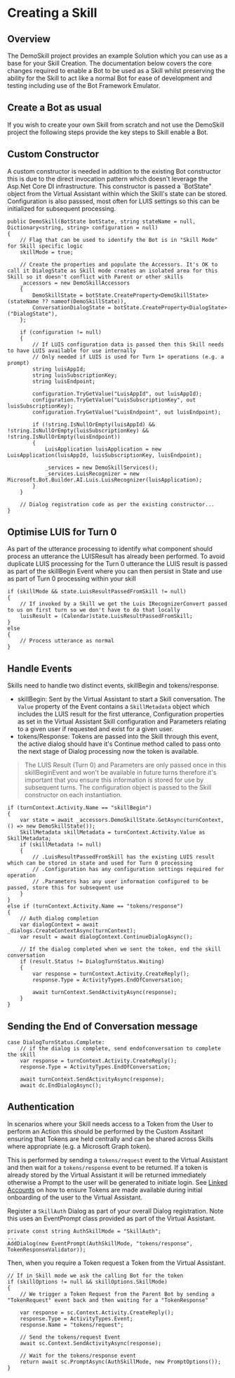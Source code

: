 # Creating a Skill

## Overview

The DemoSkill project provides an example Solution which you can use as a base for your Skill Creation. The documentation below covers the core changes required to enable a Bot to be used as a Skill whilst preserving the ability for the Skill to act like a normal Bot for ease of development and testing including use of the Bot Framework Emulator.

## Create a Bot as usual

If you wish to create your own Skill from scratch and not use the DemoSkill project the following steps provide the key steps to Skill enable a Bot.

## Custom Constructor

A custom constructor is needed in addition to the existing Bot constructor this is due to the direct invocation pattern which doesn't leverage the Asp.Net Core DI infrastructure. This constructor is passed a `BotState" object from the Virtual Assistant within which the Skill's state can be stored. Configuration is also passsed, most often for LUIS settings so this can be initialized for subsequent processing.

```
public DemoSkill(BotState botState, string stateName = null, Dictionary<string, string> configuration = null)
{
    // Flag that can be used to identify the Bot is in "Skill Mode" for Skill specific logic
    skillMode = true;

    // Create the properties and populate the Accessors. It's OK to call it DialogState as Skill mode creates an isolated area for this Skill so it doesn't conflict with Parent or other skills
    _accessors = new DemoSkillAccessors
    {
        DemoSkillState = botState.CreateProperty<DemoSkillState>(stateName ?? nameof(DemoSkillState)),
        ConversationDialogState = botState.CreateProperty<DialogState>("DialogState"),
    };

    if (configuration != null)
    {
        // If LUIS configuration data is passed then this Skill needs to have LUIS available for use internally
        // Only needed if LUIS is used for Turn 1+ operations (e.g. a prompt)
        string luisAppId;
        string luisSubscriptionKey;
        string luisEndpoint;

        configuration.TryGetValue("LuisAppId", out luisAppId);
        configuration.TryGetValue("LuisSubscriptionKey", out luisSubscriptionKey);
        configuration.TryGetValue("LuisEndpoint", out luisEndpoint);

        if (!string.IsNullOrEmpty(luisAppId) && !string.IsNullOrEmpty(luisSubscriptionKey) && !string.IsNullOrEmpty(luisEndpoint))
        {
            LuisApplication luisApplication = new LuisApplication(luisAppId, luisSubscriptionKey, luisEndpoint);

            _services = new DemoSkillServices();
            _services.LuisRecognizer = new Microsoft.Bot.Builder.AI.Luis.LuisRecognizer(luisApplication);
        }
    }

    // Dialog registration code as per the existing constructor...
}
```

## Optimise LUIS for Turn 0

As part of the utterance processing to identify what component should process an utterance the LUISResult has already been performed. To avoid duplicate LUIS processing for the Turn 0 utterance the LUIS result is passed as part of the skillBegin Event where you can then persist in State and use as part of Turn 0 processing within your skill

```
if (skillMode && state.LuisResultPassedFromSkill != null)
{
    // If invoked by a Skill we get the Luis IRecognizerConvert passed to us on first turn so we don't have to do that locally
    luisResult = (Calendar)state.LuisResultPassedFromSkill;
}
else
{
    // Process utterance as normal
}
```

## Handle Events

Skills need to handle two distinct events, skillBegin and tokens/response. 
- skillBegin: Sent by the Virtual Assistant to start a Skill conversation. The `Value` property of the Event contains a `SkillMetadata` object which includes the LUIS result for the first utterance, Configuration properties as set in the Virtual Assistant Skill configuration and Parameters relating to a given user if requested and exist for a given user.
- tokens/Response: Tokens are passed into the Skill through this event, the active dialog should have it's Continue method called to pass onto the next stage of Dialog processing now the token is available.

> The LUIS Result (Turn 0) and Parameters are only passed once in this skillBeginEvent and won't be available in future turns therefore it's important that you ensure this information is stored for use by subsequent turns. The configuration object is passed to the Skill constructor on each instantiation.

```
if (turnContext.Activity.Name == "skillBegin")
{
    var state = await _accessors.DemoSkillState.GetAsync(turnContext, () => new DemoSkillState());
    SkillMetadata skillMetadata = turnContext.Activity.Value as SkillMetadata;
    if (skillMetadata != null)
    {
        // .LuisResultPassedFromSkill has the existing LUIS result which can be stored in state and used for Turn 0 processing
        // .Configuration has any configuration settings required for operation
        // .Parameters has any user information configured to be passed, store this for subsequent use
    }
}
else if (turnContext.Activity.Name == "tokens/response")
{
    // Auth dialog completion
    var dialogContext = await _dialogs.CreateContextAsync(turnContext);
    var result = await dialogContext.ContinueDialogAsync();

    // If the dialog completed when we sent the token, end the skill conversation
    if (result.Status != DialogTurnStatus.Waiting)
    {
        var response = turnContext.Activity.CreateReply();
        response.Type = ActivityTypes.EndOfConversation;

        await turnContext.SendActivityAsync(response);
    }
}
```

## Sending the End of Conversation message

```
case DialogTurnStatus.Complete:
    // if the dialog is complete, send endofconversation to complete the skill
    var response = turnContext.Activity.CreateReply();
    response.Type = ActivityTypes.EndOfConversation;

    await turnContext.SendActivityAsync(response);
    await dc.EndDialogAsync();
```

## Authentication

In scenarios where your Skill needs access to a Token from the User to perform an Action this should be performed by the Custom Assitant ensuring that Tokens are held centrally and can be shared across Skills where appropriate (e.g. a Microsoft Graph token).

This is performed by sending a `tokens/request` event to the Virtual Assistant and then wait for a `tokens/response` event to be returned. If a token is already stored by the Virtual Assistant it will be returned immediately otherwise a Prompt to the user will be generated to initiate login. See [Linked Accounts](./virtualassistant-linkedaccounts.md) on how to ensure Tokens are made available during initial onboarding of the user to the Virtual Assistant. 

Register a `SkillAuth` Dialog as part of your overall Dialog registration. Note this uses an EventPrompt class provided as part of the Virtual Assistant.
```
private const string AuthSkillMode = "SkillAuth";
...
AddDialog(new EventPrompt(AuthSkillMode, "tokens/response", TokenResponseValidator));
```

Then, when you require a Token request a Token from the Virtual Assistant. 

```
// If in Skill mode we ask the calling Bot for the token
if (skillOptions != null && skillOptions.SkillMode)
{
    // We trigger a Token Request from the Parent Bot by sending a "TokenRequest" event back and then waiting for a "TokenResponse"

    var response = sc.Context.Activity.CreateReply();
    response.Type = ActivityTypes.Event;
    response.Name = "tokens/request";

    // Send the tokens/request Event
    await sc.Context.SendActivityAsync(response);

    // Wait for the tokens/response event
    return await sc.PromptAsync(AuthSkillMode, new PromptOptions());
}
```